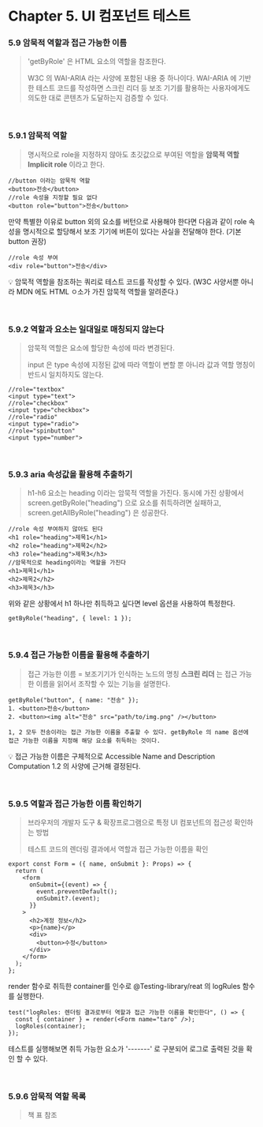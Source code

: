 # Chapter 5. UI 컴포넌트 테스트
### 5.9 암묵적 역할과 접근 가능한 이름
>'getByRole' 은 HTML 요소의 역할을 참조한다.
>
>W3C 의 WAI-ARIA 라는 사양에 포함된 내용 중 하나이다.
>WAI-ARIA 에 기반한 테스트 코드를 작성하면 스크린 리더 등 보조 기기를 활용하는 사용자에게도 의도한 대로 콘텐츠가 도달하는지 검증할 수 있다.

<br />

### 5.9.1 암묵적 역할
>명시적으로 role을 지정하지 않아도 초깃값으로 부여된 역할을 **암묵적 역할 Implicit role** 이라고 한다.

```ts
//button 이라는 암묵적 역할
<button>전송</button>
//role 속성을 지정할 필요 없다
<button role="button">전송</button>
```

만약 특별한 이유로 button 외의 요소를 버턴으로 사용해야 한다면 다음과 같이 role 속성을 명시적으로 할당해서 보조 기기에 버튼이 있다는 사실을 전달해야 한다. (기본 button 권장)
```ts
//role 속성 부여
<div role="button">전송</div>
```

💡 암묵적 역할을 참조하는 쿼리로 테스트 코드를 작성할 수 있다. (W3C 사양서뿐 아니라 MDN 에도 HTML ㅇ소가 가진 암묵적 역할을 알려준다.)

<br />

### 5.9.2 역할과 요소는 일대일로 매칭되지 않는다
>암묵적 역할은 요소에 할당한 속성에 따라 변경된다.
>
>input 은 type 속성에 지정된 값에 따라 역할이 변할 뿐 아니라 값과 역할 명칭이 반드시 일치하지도 않는다.

```ts
//role="textbox"
<input type="text">
//role="checkbox"
<input type="checkbox">
//role="radio"
<input type="radio">
//role="spinbutton"
<input type="number">
```

<br/>

### 5.9.3 aria 속성값을 활용해 추출하기

>h1-h6 요소는 heading 이라는 암묵적 역할을 가진다.
>동시에 가진 상황에서 screen.getByRole("heading") 으로 요소를 취득하려면 실패하고, screen.getAllByRole("heading") 은 성공한다.

```ts
//role 속성 부여하지 않아도 된다
<h1 role="heading">제목1</h1>
<h2 role="heading">제목2</h2>
<h3 role="heading">제목3</h3>
//암묵적으로 heading이라는 역할을 가진다
<h1>제목1</h1>
<h2>제목2</h2>
<h3>제목3</h3>
```

위와 같은 상황에서 h1 하나만 취득하고 싶다면 level 옵션을 사용하여 특정한다.
```ts
getByRole("heading", { level: 1 });
```


<br/>

### 5.9.4 접근 가능한 이름을 활용해 추출하기

>접근 가능한 이름 = 보조기기가 인식하는 노드의 명칭
> **스크린 리더** 는 접근 가능한 이름을 읽어서 조작할 수 있는 기능을 설명한다.

```ts
getByRole("button", { name: "전송" });
1. <button>전송</button>
2. <button><img alt="전송" src="path/to/img.png" /></button>
```

```shell
1, 2 모두 전송이라는 접근 가능한 이름을 추출할 수 있다. getByRole 의 name 옵션에 접근 가능한 이름을 지정해 해당 요소를 취득하는 것이다.
```

💡 접근 가능한 이름은 구체적으로 Accessible Name and Description Computation 1.2 의 사양에 근거해 결정된다.

<br/>

### 5.9.5 역할과 접근 가능한 이름 확인하기
>브라우저의 개발자 도구 & 확장프로그램으로 특정 UI 컴포넌트의 접근성 확인하는 방법
>
>테스트 코드의 렌더링 결과에서 역할과 접근 가능한 이름을 확인

```ts
export const Form = ({ name, onSubmit }: Props) => {
  return (
    <form
      onSubmit={(event) => {
        event.preventDefault();
        onSubmit?.(event);
      }}
    >
      <h2>계정 정보</h2>
      <p>{name}</p>
      <div>
        <button>수정</button>
      </div>
    </form>
  );
};
```

render 함수로 취득한 container를 인수로 @Testing-library/reat 의 logRules 함수를 실행한다.

```ts
test("logRoles: 렌더링 결과로부터 역할과 접근 가능한 이름을 확인한다", () => {
  const { container } = render(<Form name="taro" />);
  logRoles(container);
});
```

테스트를 실행해보면 취득 가능한 요소가 '-------' 로 구분되어 로그로 출력된 것을 확인 할 수 있다.


<br/>

### 5.9.6 암묵적 역할 목록
>책 표 참조












